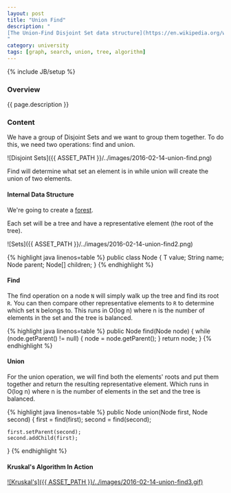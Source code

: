 ```yaml
---
layout: post
title: "Union Find"
description: "
[The Union-Find Disjoint Set data structure](https://en.wikipedia.org/wiki/Disjoint-set_data_structure) is very interesting. The UFDS is used to model several disjoint (not connected) sets and is in the domain of percolation theory. It allows you to find if an object is in the same set as another and which set an object should be or is in. This has some very cool and useful applications like [Kruskal's algorithm](https://en.wikipedia.org/wiki/Kruskal%27s_algorithm) to find the minimum spanning tree of a graph. It can also be used social networks in the form of friend circles.
"
category: university
tags: [graph, search, union, tree, algorithm]
---
```

{% include JB/setup %}

<!-- Overview -->
<h3>Overview</h3>

{{ page.description }}

<!-- Content -->
<h3>Content</h3>

We have a group of Disjoint Sets and we want to group them together. To do this, we need two operations: find and union.

![Disjoint Sets]({{ ASSET_PATH }}/../images/2016-02-14-union-find.png)

Find will determine what set an element is in while union will create the union of two elements.



<!-- Internal Data Structure -->
<h4>Internal Data Structure</h4>

We're going to create a [forest](https://en.wikipedia.org/wiki/Tree_(graph_theory)#Forest).

Each set will be a tree and have a representative element (the root of the tree).

![Sets]({{ ASSET_PATH }}/../images/2016-02-14-union-find2.png)

<!-- Code _______________________________________-->
{% highlight java linenos=table %}
public class Node<T> {
    T value;
    String name;
    Node<T> parent;
    Node<T>[] children;
}
{% endhighlight %}
<!-- /Code ^^^^^^^^^^^^^^^^^^^^^^^^^^^^^^^^^^^^^^-->



<!-- Find -->
<h4>Find</h4>

The find operation on a node `N` will simply walk up the tree and find its root `R`. You can then compare other representative elements to `R` to determine which set `N` belongs to. This runs in O(log n) where n is the number of elements in the set and the tree is balanced.

<!-- Code _______________________________________-->
{% highlight java linenos=table %}
public Node<T> find(Node<T> node) {
    while (node.getParent() != null) {
        node = node.getParent();
    }
    return node;
}
{% endhighlight %}
<!-- /Code ^^^^^^^^^^^^^^^^^^^^^^^^^^^^^^^^^^^^^^-->



<!-- Union -->
<h4>Union</h4>

For the union operation, we will find both the elements' roots and put them together and return the resulting representative element. Which runs in O(log n) where n is the number of elements in the set and the tree is balanced.

<!-- Code _______________________________________-->
{% highlight java linenos=table %}
public Node<T> union(Node<T> first, Node<T> second) {
    first = find(first);
    second = find(second);

    first.setParent(second);
    second.addChild(first);
}
{% endhighlight %}
<!-- /Code ^^^^^^^^^^^^^^^^^^^^^^^^^^^^^^^^^^^^^^-->



<!-- Kruskal's Algorithm In Action -->
<h4>Kruskal's Algorithm In Action</h4>

[![Kruskal's]({{ ASSET_PATH }}/../images/2016-02-14-union-find3.gif)](http://www.cs.usfca.edu/~galles/visualization/Kruskal.html)
